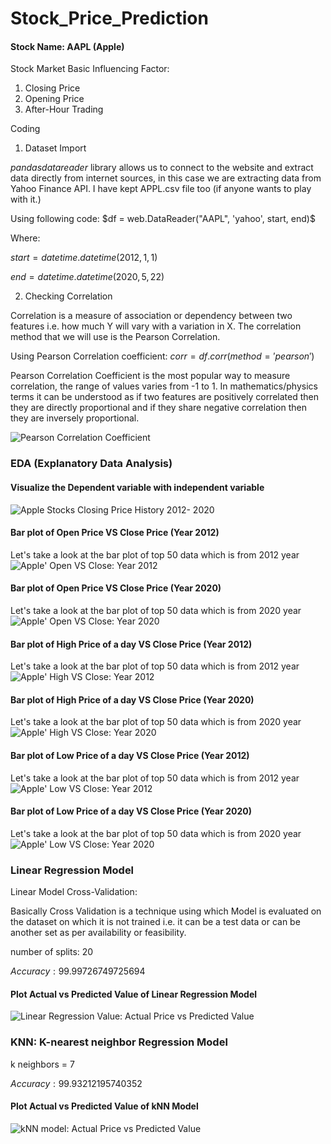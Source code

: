 # Stock_Price_Prediction

#### Stock Name: AAPL (Apple)

Stock Market Basic Influencing Factor:

1. Closing Price
2. Opening Price
3. After-Hour Trading

Coding

1. Dataset Import

$pandas datareader$ library allows us to connect to the website and extract data directly from internet sources, in this case we are extracting data from Yahoo Finance API.
I have kept APPL.csv file too (if anyone wants to play with it.)

Using following code:
$df = web.DataReader("AAPL", 'yahoo', start, end)$

Where:

$start = datetime.datetime(2012, 1, 1)$

$end = datetime.datetime(2020, 5, 22)$

2. Checking Correlation

Correlation is a measure of association or dependency between two features i.e. how much Y will vary with a variation in X. The correlation method that we will use is the Pearson Correlation.

Using Pearson Correlation coefficient:
$corr=df.corr(method='pearson')$

Pearson Correlation Coefficient is the most popular way to measure correlation, the range of values varies from -1 to 1. In mathematics/physics terms it can be understood as if two features are positively correlated then they are directly proportional and if they share negative correlation then they are inversely proportional.

![Pearson Correlation Coefficient](images/1_corr_visual.png)

### EDA (Explanatory Data Analysis)

#### Visualize the Dependent variable with independent variable
![Apple Stocks Closing Price History 2012- 2020](images/2_priceHistory.png)

#### Bar plot of Open Price VS Close Price (Year 2012)
Let's take a look at the bar plot of top 50 data which is from 2012 year
![Apple' Open VS Close: Year 2012](images/3_openVScloseYear2012.png)

#### Bar plot of Open Price VS Close Price (Year 2020)
Let's take a look at the bar plot of top 50 data which is from 2020 year
![Apple' Open VS Close: Year 2020](images/4_openVScloseYear2020.png)

#### Bar plot of High Price of a day VS Close Price (Year 2012)
Let's take a look at the bar plot of top 50 data which is from 2012 year
![Apple' High VS Close: Year 2012](images/5_openVScloseYear2012.png)

#### Bar plot of High Price of a day VS Close Price (Year 2020)
Let's take a look at the bar plot of top 50 data which is from 2020 year
![Apple' High VS Close: Year 2020](images/6_highVScloseYear2020.png)

#### Bar plot of Low Price of a day VS Close Price (Year 2012)
Let's take a look at the bar plot of top 50 data which is from 2012 year
![Apple' Low VS Close: Year 2012](images/7_lowVScloseYear2012.png)

#### Bar plot of Low Price of a day VS Close Price (Year 2020)
Let's take a look at the bar plot of top 50 data which is from 2020 year
![Apple' Low VS Close: Year 2020](images/8_lowVScloseYear2020.png)

### Linear Regression Model
Linear Model Cross-Validation:

Basically Cross Validation is a technique using which Model is evaluated on the dataset on which it is not trained i.e. it can be a test data or can be another set as per availability or feasibility.

number of splits: 20

$Accuracy: 99.99726749725694$

#### Plot Actual vs Predicted Value of Linear Regression Model
![Linear Regression Value: Actual Price vs Predicted Value](images/9_actualVSpredictedLRM.png)

### KNN: K-nearest neighbor Regression Model

k neighbors = 7

$Accuracy: 99.93212195740352$

#### Plot Actual vs Predicted Value of kNN Model
![kNN model: Actual Price vs Predicted Value](images/10_actualVSpredictedkNN.png)

